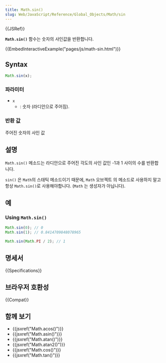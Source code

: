 ```yaml
---
title: Math.sin()
slug: Web/JavaScript/Reference/Global_Objects/Math/sin
---
```


{{JSRef}}

**`Math.sin()`** 함수는 숫자의 사인값을 반환합니다.

{{EmbedInteractiveExample("pages/js/math-sin.html")}}

## Syntax

```js
Math.sin(x);
```

### 파라미터

- `x`
  - : 숫자 (라디안으로 주어짐).

### 반환 값

주어진 숫자의 사인 값

## 설명

`Math.sin()` 메소드는 라디안으로 주어진 각도의 사인 값인 -1과 1 사이의 수를 반환합니다.

`sin()` 은 `Math`의 스태틱 메소드이기 때문에, `Math` 오브젝트 의 메소드로 사용하지 말고 항상 `Math.sin()`로 사용해야합니다. (`Math` 는 생성자가 아닙니다).

## 예

### Using `Math.sin()`

```js
Math.sin(0); // 0
Math.sin(1); // 0.8414709848078965

Math.sin(Math.PI / 2); // 1
```

## 명세서

{{Specifications}}

## 브라우저 호환성

{{Compat}}

## 함께 보기

- {{jsxref("Math.acos()")}}
- {{jsxref("Math.asin()")}}
- {{jsxref("Math.atan()")}}
- {{jsxref("Math.atan2()")}}
- {{jsxref("Math.cos()")}}
- {{jsxref("Math.tan()")}}
